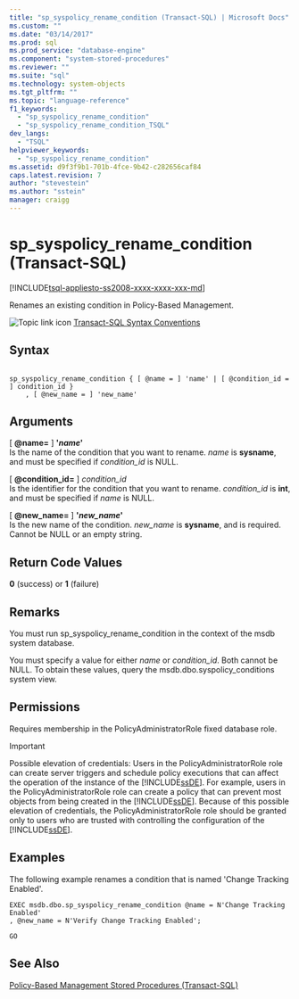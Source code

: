 ```yaml
---
title: "sp_syspolicy_rename_condition (Transact-SQL) | Microsoft Docs"
ms.custom: ""
ms.date: "03/14/2017"
ms.prod: sql
ms.prod_service: "database-engine"
ms.component: "system-stored-procedures"
ms.reviewer: ""
ms.suite: "sql"
ms.technology: system-objects
ms.tgt_pltfrm: ""
ms.topic: "language-reference"
f1_keywords: 
  - "sp_syspolicy_rename_condition"
  - "sp_syspolicy_rename_condition_TSQL"
dev_langs: 
  - "TSQL"
helpviewer_keywords: 
  - "sp_syspolicy_rename_condition"
ms.assetid: d9f3f9b1-701b-4fce-9b42-c282656caf84
caps.latest.revision: 7
author: "stevestein"
ms.author: "sstein"
manager: craigg
---
```

# sp_syspolicy_rename_condition (Transact-SQL)
[!INCLUDE[tsql-appliesto-ss2008-xxxx-xxxx-xxx-md](../../includes/tsql-appliesto-ss2008-xxxx-xxxx-xxx-md.md)]

  Renames an existing condition in Policy-Based Management.  
  
 ![Topic link icon](../../database-engine/configure-windows/media/topic-link.gif "Topic link icon") [Transact-SQL Syntax Conventions](../../t-sql/language-elements/transact-sql-syntax-conventions-transact-sql.md)  
  
## Syntax  
  
```  
  
sp_syspolicy_rename_condition { [ @name = ] 'name' | [ @condition_id = ] condition_id }  
    , [ @new_name = ] 'new_name'  
```  
  
## Arguments  
 [ **@name=** ] **'***name***'**  
 Is the name of the condition that you want to rename. *name* is **sysname**, and must be specified if *condition_id* is NULL.  
  
 [ **@condition_id=** ] *condition_id*  
 Is the identifier for the condition that you want to rename. *condition_id* is **int**, and must be specified if *name* is NULL.  
  
 [ **@new_name=** ] **'***new_name***'**  
 Is the new name of the condition. *new_name* is **sysname**, and is required. Cannot be NULL or an empty string.  
  
## Return Code Values  
 **0** (success) or **1** (failure)  
  
## Remarks  
 You must run sp_syspolicy_rename_condition in the context of the msdb system database.  
  
 You must specify a value for either *name* or *condition_id*. Both cannot be NULL. To obtain these values, query the msdb.dbo.syspolicy_conditions system view.  
  
## Permissions  
 Requires membership in the PolicyAdministratorRole fixed database role.  
  
> [!IMPORTANT]  
>  Possible elevation of credentials: Users in the PolicyAdministratorRole role can create server triggers and schedule policy executions that can affect the operation of the instance of the [!INCLUDE[ssDE](../../includes/ssde-md.md)]. For example, users in the PolicyAdministratorRole role can create a policy that can prevent most objects from being created in the [!INCLUDE[ssDE](../../includes/ssde-md.md)]. Because of this possible elevation of credentials, the PolicyAdministratorRole role should be granted only to users who are trusted with controlling the configuration of the [!INCLUDE[ssDE](../../includes/ssde-md.md)].  
  
## Examples  
 The following example renames a condition that is named 'Change Tracking Enabled'.  
  
```  
EXEC msdb.dbo.sp_syspolicy_rename_condition @name = N'Change Tracking Enabled'  
, @new_name = N'Verify Change Tracking Enabled';  
  
GO  
```  
  
## See Also  
 [Policy-Based Management Stored Procedures &#40;Transact-SQL&#41;](../../relational-databases/system-stored-procedures/policy-based-management-stored-procedures-transact-sql.md)  
  
  
